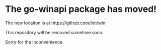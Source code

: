 The go-winapi package has moved!
================================

The new location is at https://github.com/lxn/win

This repository will be removed sometime soon.

Sorry for the inconvenience.
